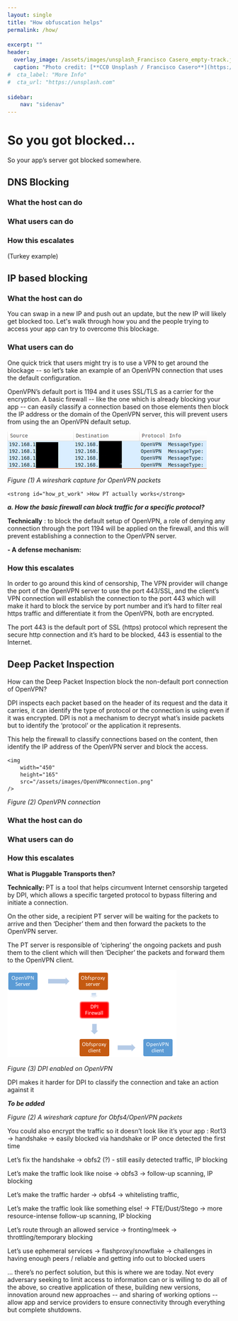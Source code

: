 ```yaml
---
layout: single
title: "How obfuscation helps"
permalink: /how/

excerpt: ""
header:
  overlay_image: /assets/images/unsplash_Francisco Casero_empty-track.jpg
  caption: "Photo credit: [**CC0 Unsplash / Francisco Casero**](https://unsplash.com)"
#  cta_label: "More Info"
#  cta_url: "https://unsplash.com"

sidebar:
    nav: "sidenav"
---
```


# So you got blocked...

So your app’s server got blocked somewhere.  

## DNS Blocking

### What the host can do


### What users can do


### How this escalates

(Turkey example)


## IP based blocking

### What the host can do

You can swap in a new IP and push out an update, but the new IP will likely get blocked too.  Let's walk through how you and the people trying to access your app can try to overcome this blockage.

### What users can do

One quick trick that users might try is to use a VPN to get around the blockage -- so let’s take an example of an OpenVPN connection that uses the default configuration.

OpenVPN’s default port is 1194 and it uses SSL/TLS as a carrier for the encryption. A basic firewall -- like the one which is already blocking your app -- can easily classify a connection based on those elements then block the IP address or the domain of the OpenVPN server, this will prevent users from using the an OpenVPN default setup. 

</p>
                    <img
                        width="450"
                        height="84"
                        src="/assets/images/openVPN_packets.png"
                    />
                    <strong></strong>
                </p>
                <p>
                    <em>Figure (1) A wireshark capture for OpenVPN packets</em>
                </p>

    <strong id="how_pt_work" >How PT actually works</strong>
</p>
<p>
    <strong><em>a. </em></strong>
    <strong>
        <em>
            How the basic firewall can block traffic for a specific protocol?
        </em>
    </strong>
</p>
<p>
    <strong>Technically</strong>
    : to block the default setup of OpenVPN, a role of denying any connection
    through the port 1194 will be applied on the firewall, and this will
    prevent establishing a connection to the OpenVPN server.
</p>
<p>
</p>
<p>
    <strong>- A defense mechanism:</strong>
</p>
<p>

### How this escalates

In order to go around this kind of censorship, The VPN provider will change the port of the OpenVPN server to use the port
    443/SSL, and the client’s VPN connection will establish the connection to
    the port 443 which will make it hard to block the service by port number
    and it’s hard to filter real https traffic and differentiate it from the
    OpenVPN, both are encrypted.

The port 443 is the default port of SSL (https) protocol which represent
    the secure http connection and it’s hard to be blocked, 443 is essential to
    the Internet.


## Deep Packet Inspection


How can the Deep Packet Inspection block the non-default port
            connection of OpenVPN?

DPI inspects each packet based on the header of its request and the data it
    carries, it can identify the type of protocol or the connection is using
    even if it was encrypted. DPI is not a mechanism to decrypt what’s inside
    packets but to identify the ‘protocol’ or the application it represents.


This help the firewall to classify connections based on the content, then
    identify the IP address of the OpenVPN server and block the access.

    <img
        width="450"
        height="165"
        src="/assets/images/OpenVPNconnection.png"
    />

</p>
<p>
    <em>Figure (2) OpenVPN connection</em>


### What the host can do


### What users can do


### How this escalates


</p>
<p>
    <strong>What is Pluggable Transports then?</strong>
</p>
<p>
    <strong>Technically: </strong>
    PT is a tool that helps circumvent Internet censorship targeted by DPI,
    which allows a specific targeted protocol to bypass filtering and initiate
    a connection.
</p>
<p>
    On the other side, a recipient PT server will be waiting for the packets to
    arrive and then ‘Decipher’ them and then forward the packets to the OpenVPN
    server.
</p>
<p>
    The PT server is responsible of ‘ciphering’ the ongoing packets and push
    them to the client which will then ‘Decipher’ the packets and forward them
    to the OpenVPN client.
</p>
<p>
    <img
        width="382"
        height="197"
        src="/assets/images/DPIOpenVPN.png"
    />
</p>
<p>
    <em>Figure (3) DPI enabled on OpenVPN</em>
</p>
<p>
    DPI makes it harder for DPI to classify the connection and take an action
    against it
</p>
<p>
    <strong><em>To be added</em></strong>
</p>
<p>
    <em>Figure (2) A wireshark capture for Obfs4/OpenVPN packets</em>
</p>




You could also encrypt the traffic so it doesn’t look like it’s your app : Rot13 -> handshake -> easily blocked via handshake or IP once detected the first time

Let’s fix the handshake -> obfs2 (?) - still easily detected traffic, IP blocking

Let’s make the traffic look like noise -> obfs3 -> follow-up scanning, IP blocking

Let’s make the traffic harder -> obfs4 -> whitelisting traffic, 

Let’s make the traffic look like something else! -> FTE/Dust/Stego -> more resource-intense follow-up scanning, IP blocking

Let’s route through an allowed service -> fronting/meek -> throttling/temporary blocking

Let’s use ephemeral services -> flashproxy/snowflake -> challenges in having enough peers / reliable and getting info out to blocked users

… there’s no perfect solution, but this is where we are today. Not every adversary seeking to limit access to information can or is willing to do all of the above, so creative application of these, building new versions, innovation around new approaches -- and sharing of working options -- allow app and service providers to ensure connectivity through everything but complete shutdowns. 


<!-- 
<p>
    <strong>Metaphor: </strong>
    Let us assume that OpenVPN packets are represented physically as cubes with
    equal dimensions, the firewall is the guard who stands on the gate number
    1194 which represents the port and he has an order to block the movement of
    any cubes through the gate number 1194. This will prevent the red cubes of
    passing through the gate.
    
    <strong>Metaphor: </strong>
    The car that carries the cubes received an order to pass through the gate
    number 443 where the receiver on the other side of the gate is waiting,
    cubes will be able to pass with no issue because the gate 443 is a busy
    gate and it’s essential to the Internet and it will be problematic to block
    it.
    
    <strong>Metaphor</strong>
    : DPI is a more advanced guard that has the ability to identify ‘cubes’ and
    categories them regardless of the gate they’re going through. The
    Identification process is based on blocking certain type color, size and
    locks of the of the ‘cubes’. In this case it’s easy to prevent red colored
    ‘cubes’ from passing the gate.

    <strong>Metaphor</strong>
    : PT is a way to obfuscate the guards by changing the preferences of what
    we called ‘cubes’ by changing the color, size, and the used locks, this can
    happen by placing the ‘cubes’ inside another unknown type of ‘cubes’, send
    them over the car that waiting outside the gate, unpack them by following
    the same order they were packed at.
</p>
-->